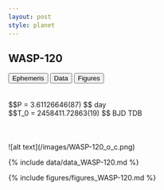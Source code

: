 ```yaml
---
layout: post
style: planet
---
```

<script src="../js/planets.js"></script>

## WASP-120

<!-- Tab links -->
<div class="tab">
<button class="tablinks" onclick="openCity(event, 'Ephemeris')">Ephemeris</button>
<button class="tablinks" onclick="openCity(event, 'Data')">Data</button>
<button class="tablinks" onclick="openCity(event, 'Figures')">Figures</button>
</div>

<!-- Tab content -->
<div id="Ephemeris" class="tabcontent" markdown="1">
<br/><br/>
$$P = 3.61126646(87) $$ day <br/>
$$T_0 = 2458411.72863(19) $$ BJD TDB
<br/><br/>
<br/><br/>
![alt text](/images/WASP-120_o_c.png)
</div>


<div id="Data" class="tabcontent" markdown="1">

{% include data/data_WASP-120.md %}

</div>

<div id="Figures" class="tabcontent" markdown="1">
{% include figures/figures_WASP-120.md %}
</div>


<script src="../js/tabs.js"></script>


